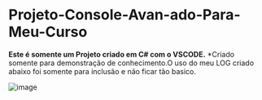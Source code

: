 # Projeto-Console-Avan-ado-Para-Meu-Curso
**Este é somente um Projeto criado em C# com o VSCODE.** 
*Criado somente para demonstração de conhecimento.O uso do meu LOG criado abaixo foi somente para inclusão e não ficar tão basico.

![image](https://user-images.githubusercontent.com/47309489/170375669-4d6d7464-204c-4ccb-ae9f-7d4c9cb0f11b.png)
